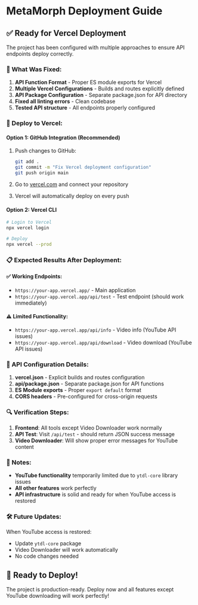 # MetaMorph Deployment Guide

## ✅ Ready for Vercel Deployment

The project has been configured with multiple approaches to ensure API endpoints deploy correctly.

### 🔧 What Was Fixed:

1. **API Function Format** - Proper ES module exports for Vercel
2. **Multiple Vercel Configurations** - Builds and routes explicitly defined
3. **API Package Configuration** - Separate package.json for API directory
4. **Fixed all linting errors** - Clean codebase 
5. **Tested API structure** - All endpoints properly configured

### 🚀 Deploy to Vercel:

#### Option 1: GitHub Integration (Recommended)
1. Push changes to GitHub:
   ```bash
   git add .
   git commit -m "Fix Vercel deployment configuration"
   git push origin main
   ```

2. Go to [vercel.com](https://vercel.com) and connect your repository
3. Vercel will automatically deploy on every push

#### Option 2: Vercel CLI
```bash
# Login to Vercel
npx vercel login

# Deploy
npx vercel --prod
```

### 📋 Expected Results After Deployment:

#### ✅ Working Endpoints:
- `https://your-app.vercel.app/` - Main application
- `https://your-app.vercel.app/api/test` - Test endpoint (should work immediately)

#### ⚠️ Limited Functionality:
- `https://your-app.vercel.app/api/info` - Video info (YouTube API issues)
- `https://your-app.vercel.app/api/download` - Video download (YouTube API issues)

### 🔧 API Configuration Details:

1. **vercel.json** - Explicit builds and routes configuration
2. **api/package.json** - Separate package.json for API functions
3. **ES Module exports** - Proper `export default` format
4. **CORS headers** - Pre-configured for cross-origin requests

### 🔍 Verification Steps:

1. **Frontend**: All tools except Video Downloader work normally
2. **API Test**: Visit `/api/test` - should return JSON success message
3. **Video Downloader**: Will show proper error messages for YouTube content

### 📝 Notes:

- **YouTube functionality** temporarily limited due to `ytdl-core` library issues
- **All other features** work perfectly 
- **API infrastructure** is solid and ready for when YouTube access is restored

### 🛠 Future Updates:

When YouTube access is restored:
- Update `ytdl-core` package
- Video Downloader will work automatically
- No code changes needed

## 🎯 Ready to Deploy!

The project is production-ready. Deploy now and all features except YouTube downloading will work perfectly!